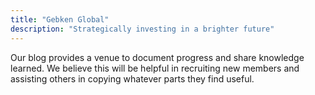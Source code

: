 ```yaml
---
title: "Gebken Global"
description: "Strategically investing in a brighter future"
---
```


Our blog provides a venue to document progress and share knowledge learned. We believe this will be helpful in recruiting new members and assisting others in copying whatever parts they find useful.





